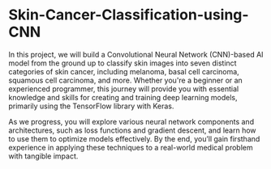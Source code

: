 # Skin-Cancer-Classification-using-CNN
In this project, we will build a Convolutional Neural Network (CNN)-based AI model from the ground up to classify skin images into seven distinct categories of skin cancer, including melanoma, basal cell carcinoma, squamous cell carcinoma, and more. Whether you're a beginner or an experienced programmer, this journey will provide you with essential knowledge and skills for creating and training deep learning models, primarily using the TensorFlow library with Keras.

As we progress, you will explore various neural network components and architectures, such as loss functions and gradient descent, and learn how to use them to optimize models effectively. By the end, you’ll gain firsthand experience in applying these techniques to a real-world medical problem with tangible impact.
